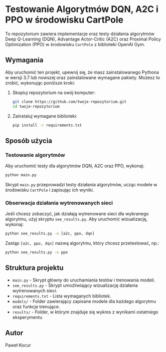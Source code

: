 # Testowanie Algorytmów DQN, A2C i PPO w środowisku CartPole

To repozytorium zawiera implementacje oraz testy działania algorytmów Deep Q-Learning (DQN), Advantage Actor-Critic (A2C) oraz Proximal Policy Optimization (PPO) w środowisku `CartPole` z biblioteki OpenAI Gym.

## Wymagania

Aby uruchomić ten projekt, upewnij się, że masz zainstalowanego Pythona w wersji 3.7 lub nowszej oraz zainstalowane wymagane pakiety. Możesz to zrobić, wykonując poniższe kroki:

1. Skopiuj repozytorium na swój komputer:
   ```bash
   git clone https://github.com/twoje-repozytorium.git
   cd twoje-repozytorium
   ```

2. Zainstaluj wymagane biblioteki:
   ```bash
   pip install -r requirements.txt
   ```

## Sposób użycia

### Testowanie algorytmów

Aby uruchomić testy dla algorytmów DQN, A2C oraz PPO, wykonaj:
```bash
python main.py
```

Skrypt `main.py` przeprowadzi testy działania algorytmów, ucząc modele w środowisku `CartPole` i zapisując ich wyniki.

### Obserwacja działania wytrenowanych sieci

Jeśli chcesz zobaczyć, jak działają wytrenowane sieci dla wybranego algorytmu, użyj skryptu `see_results.py`. Aby uruchomić wizualizację, wykonaj:
```bash
python see_results.py -o [a2c, ppo, dqn]
```
Zastąp `[a2c, ppo, dqn]` nazwą algorytmu, który chcesz przetestować, np.:
```bash
python see_results.py -o ppo
```

## Struktura projektu

- `main.py` - Skrypt główny do uruchamiania testów i trenowania modeli.
- `see_results.py` - Skrypt umożliwiający wizualizację działania wytrenowanych sieci.
- `requirements.txt` - Lista wymaganych bibliotek.
- `models/` - Folder zawierający zapisane modele dla każdego algorytmu oraz funkcje trenujące.
- `results/` - Folder, w którym znajduje się wykres z wynikami ostatniego eksperymentu

## Autor
Paweł Kocur

